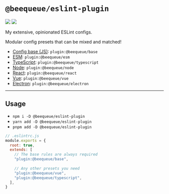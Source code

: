 # `@beequeue/eslint-plugin`

[![](https://img.shields.io/npm/v/@beequeue/eslint-plugin)](https://www.npmjs.com/package/@beequeue/eslint-plugin)
[![](https://img.shields.io/github/actions/workflow/status/BeeeQueue/eslint-plugin/ci.yml?branch=main)](https://github.com/BeeeQueue/eslint-plugin/actions?query=branch%3Amain+workflow%3ACI)

My extensive, opinionated ESLint configs.

Modular config presets that can be mixed and matched!

- [Config base (JS)](./src/config/base.ts): `plugin:@beequeue/base`
- [ESM](./src/config/esm.ts): `plugin:@beequeue/esm`
- [TypeScript](./src/config/typescript.ts): `plugin:@beequeue/typescript`
- [Node](./src/config/node.ts): `plugin:@beequeue/node`
- [React](./src/config/react.ts): `plugin:@beequeue/react`
- [Vue](./src/config/vue.ts): `plugin:@beequeue/vue`
- [Electron](./src/config/electron.ts): `plugin:@beequeue/electron`

---

## Usage

- `npm i -D @beequeue/eslint-plugin`
- `yarn add -D @beequeue/eslint-plugin`
- `pnpm add -D @beequeue/eslint-plugin`

```js
// .eslintrc.js
module.exports = {
  root: true,
  extends: [
    // The base rules are always required
    "plugin:@beequeue/base",
    
    // Any other presets you need
    "plugin:@beequeue/vue",
    "plugin:@beequeue/typescript",
  ],
}
```
